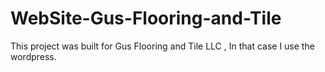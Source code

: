 # WebSite-Gus-Flooring-and-Tile
This project was built for Gus Flooring and Tile LLC , In that case I use the wordpress.
